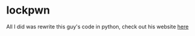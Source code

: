 # lockpwn
All I did was rewrite this guy's code in python, check out his website [here](https://samy.pl/master/master.html)


